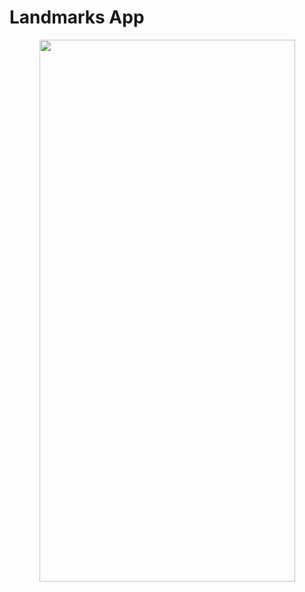 # Landmarks App
<p align="center">
<img src="https://media.giphy.com/media/Iyuok8ywwgSo6Jl558/giphy.gif" width="409" height="867">
  </p>
